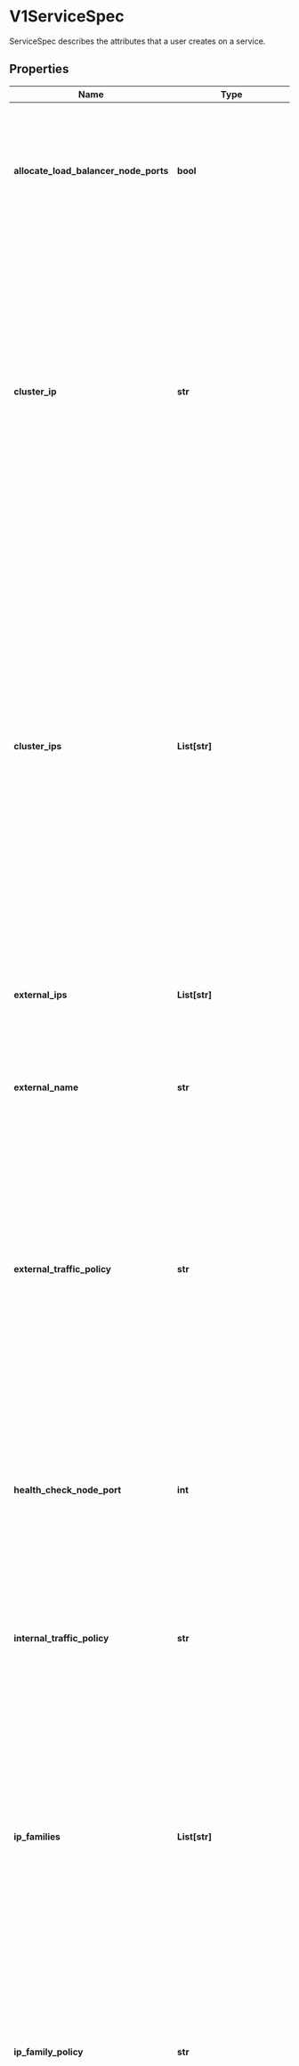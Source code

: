 # V1ServiceSpec

ServiceSpec describes the attributes that a user creates on a service.

## Properties

Name | Type | Description | Notes
------------ | ------------- | ------------- | -------------
**allocate_load_balancer_node_ports** | **bool** | allocateLoadBalancerNodePorts defines if NodePorts will be automatically allocated for services with type LoadBalancer.  Default is \&quot;true\&quot;. It may be set to \&quot;false\&quot; if the cluster load-balancer does not rely on NodePorts.  If the caller requests specific NodePorts (by specifying a value), those requests will be respected, regardless of this field. This field may only be set for services with type LoadBalancer and will be cleared if the type is changed to any other type. | [optional] 
**cluster_ip** | **str** | clusterIP is the IP address of the service and is usually assigned randomly. If an address is specified manually, is in-range (as per system configuration), and is not in use, it will be allocated to the service; otherwise creation of the service will fail. This field may not be changed through updates unless the type field is also being changed to ExternalName (which requires this field to be blank) or the type field is being changed from ExternalName (in which case this field may optionally be specified, as describe above).  Valid values are \&quot;None\&quot;, empty string (\&quot;\&quot;), or a valid IP address. Setting this to \&quot;None\&quot; makes a \&quot;headless service\&quot; (no virtual IP), which is useful when direct endpoint connections are preferred and proxying is not required.  Only applies to types ClusterIP, NodePort, and LoadBalancer. If this field is specified when creating a Service of type ExternalName, creation will fail. This field will be wiped when updating a Service to type ExternalName. More info: https://kubernetes.io/docs/concepts/services-networking/service/#virtual-ips-and-service-proxies | [optional] 
**cluster_ips** | **List[str]** | ClusterIPs is a list of IP addresses assigned to this service, and are usually assigned randomly.  If an address is specified manually, is in-range (as per system configuration), and is not in use, it will be allocated to the service; otherwise creation of the service will fail. This field may not be changed through updates unless the type field is also being changed to ExternalName (which requires this field to be empty) or the type field is being changed from ExternalName (in which case this field may optionally be specified, as describe above).  Valid values are \&quot;None\&quot;, empty string (\&quot;\&quot;), or a valid IP address.  Setting this to \&quot;None\&quot; makes a \&quot;headless service\&quot; (no virtual IP), which is useful when direct endpoint connections are preferred and proxying is not required.  Only applies to types ClusterIP, NodePort, and LoadBalancer. If this field is specified when creating a Service of type ExternalName, creation will fail. This field will be wiped when updating a Service to type ExternalName.  If this field is not specified, it will be initialized from the clusterIP field.  If this field is specified, kubernetes_asyncio.clients must ensure that clusterIPs[0] and clusterIP have the same value.  This field may hold a maximum of two entries (dual-stack IPs, in either order). These IPs must correspond to the values of the ipFamilies field. Both clusterIPs and ipFamilies are governed by the ipFamilyPolicy field. More info: https://kubernetes.io/docs/concepts/services-networking/service/#virtual-ips-and-service-proxies | [optional] 
**external_ips** | **List[str]** | externalIPs is a list of IP addresses for which nodes in the cluster will also accept traffic for this service.  These IPs are not managed by Kubernetes.  The user is responsible for ensuring that traffic arrives at a node with this IP.  A common example is external load-balancers that are not part of the Kubernetes system. | [optional] 
**external_name** | **str** | externalName is the external reference that discovery mechanisms will return as an alias for this service (e.g. a DNS CNAME record). No proxying will be involved.  Must be a lowercase RFC-1123 hostname (https://tools.ietf.org/html/rfc1123) and requires &#x60;type&#x60; to be \&quot;ExternalName\&quot;. | [optional] 
**external_traffic_policy** | **str** | externalTrafficPolicy describes how nodes distribute service traffic they receive on one of the Service&#39;s \&quot;externally-facing\&quot; addresses (NodePorts, ExternalIPs, and LoadBalancer IPs). If set to \&quot;Local\&quot;, the proxy will configure the service in a way that assumes that external load balancers will take care of balancing the service traffic between nodes, and so each node will deliver traffic only to the node-local endpoints of the service, without masquerading the kubernetes_asyncio.client source IP. (Traffic mistakenly sent to a node with no endpoints will be dropped.) The default value, \&quot;Cluster\&quot;, uses the standard behavior of routing to all endpoints evenly (possibly modified by topology and other features). Note that traffic sent to an External IP or LoadBalancer IP from within the cluster will always get \&quot;Cluster\&quot; semantics, but kubernetes_asyncio.clients sending to a NodePort from within the cluster may need to take traffic policy into account when picking a node. | [optional] 
**health_check_node_port** | **int** | healthCheckNodePort specifies the healthcheck nodePort for the service. This only applies when type is set to LoadBalancer and externalTrafficPolicy is set to Local. If a value is specified, is in-range, and is not in use, it will be used.  If not specified, a value will be automatically allocated.  External systems (e.g. load-balancers) can use this port to determine if a given node holds endpoints for this service or not.  If this field is specified when creating a Service which does not need it, creation will fail. This field will be wiped when updating a Service to no longer need it (e.g. changing type). This field cannot be updated once set. | [optional] 
**internal_traffic_policy** | **str** | InternalTrafficPolicy describes how nodes distribute service traffic they receive on the ClusterIP. If set to \&quot;Local\&quot;, the proxy will assume that pods only want to talk to endpoints of the service on the same node as the pod, dropping the traffic if there are no local endpoints. The default value, \&quot;Cluster\&quot;, uses the standard behavior of routing to all endpoints evenly (possibly modified by topology and other features). | [optional] 
**ip_families** | **List[str]** | IPFamilies is a list of IP families (e.g. IPv4, IPv6) assigned to this service. This field is usually assigned automatically based on cluster configuration and the ipFamilyPolicy field. If this field is specified manually, the requested family is available in the cluster, and ipFamilyPolicy allows it, it will be used; otherwise creation of the service will fail. This field is conditionally mutable: it allows for adding or removing a secondary IP family, but it does not allow changing the primary IP family of the Service. Valid values are \&quot;IPv4\&quot; and \&quot;IPv6\&quot;.  This field only applies to Services of types ClusterIP, NodePort, and LoadBalancer, and does apply to \&quot;headless\&quot; services. This field will be wiped when updating a Service to type ExternalName.  This field may hold a maximum of two entries (dual-stack families, in either order).  These families must correspond to the values of the clusterIPs field, if specified. Both clusterIPs and ipFamilies are governed by the ipFamilyPolicy field. | [optional] 
**ip_family_policy** | **str** | IPFamilyPolicy represents the dual-stack-ness requested or required by this Service. If there is no value provided, then this field will be set to SingleStack. Services can be \&quot;SingleStack\&quot; (a single IP family), \&quot;PreferDualStack\&quot; (two IP families on dual-stack configured clusters or a single IP family on single-stack clusters), or \&quot;RequireDualStack\&quot; (two IP families on dual-stack configured clusters, otherwise fail). The ipFamilies and clusterIPs fields depend on the value of this field. This field will be wiped when updating a service to type ExternalName. | [optional] 
**load_balancer_class** | **str** | loadBalancerClass is the class of the load balancer implementation this Service belongs to. If specified, the value of this field must be a label-style identifier, with an optional prefix, e.g. \&quot;internal-vip\&quot; or \&quot;example.com/internal-vip\&quot;. Unprefixed names are reserved for end-users. This field can only be set when the Service type is &#39;LoadBalancer&#39;. If not set, the default load balancer implementation is used, today this is typically done through the cloud provider integration, but should apply for any default implementation. If set, it is assumed that a load balancer implementation is watching for Services with a matching class. Any default load balancer implementation (e.g. cloud providers) should ignore Services that set this field. This field can only be set when creating or updating a Service to type &#39;LoadBalancer&#39;. Once set, it can not be changed. This field will be wiped when a service is updated to a non &#39;LoadBalancer&#39; type. | [optional] 
**load_balancer_ip** | **str** | Only applies to Service Type: LoadBalancer. This feature depends on whether the underlying cloud-provider supports specifying the loadBalancerIP when a load balancer is created. This field will be ignored if the cloud-provider does not support the feature. Deprecated: This field was under-specified and its meaning varies across implementations. Using it is non-portable and it may not support dual-stack. Users are encouraged to use implementation-specific annotations when available. | [optional] 
**load_balancer_source_ranges** | **List[str]** | If specified and supported by the platform, this will restrict traffic through the cloud-provider load-balancer will be restricted to the specified kubernetes_asyncio.client IPs. This field will be ignored if the cloud-provider does not support the feature.\&quot; More info: https://kubernetes.io/docs/tasks/access-application-cluster/create-external-load-balancer/ | [optional] 
**ports** | [**List[V1ServicePort]**](V1ServicePort.md) | The list of ports that are exposed by this service. More info: https://kubernetes.io/docs/concepts/services-networking/service/#virtual-ips-and-service-proxies | [optional] 
**publish_not_ready_addresses** | **bool** | publishNotReadyAddresses indicates that any agent which deals with endpoints for this Service should disregard any indications of ready/not-ready. The primary use case for setting this field is for a StatefulSet&#39;s Headless Service to propagate SRV DNS records for its Pods for the purpose of peer discovery. The Kubernetes controllers that generate Endpoints and EndpointSlice resources for Services interpret this to mean that all endpoints are considered \&quot;ready\&quot; even if the Pods themselves are not. Agents which consume only Kubernetes generated endpoints through the Endpoints or EndpointSlice resources can safely assume this behavior. | [optional] 
**selector** | **Dict[str, str]** | Route service traffic to pods with label keys and values matching this selector. If empty or not present, the service is assumed to have an external process managing its endpoints, which Kubernetes will not modify. Only applies to types ClusterIP, NodePort, and LoadBalancer. Ignored if type is ExternalName. More info: https://kubernetes.io/docs/concepts/services-networking/service/ | [optional] 
**session_affinity** | **str** | Supports \&quot;ClientIP\&quot; and \&quot;None\&quot;. Used to maintain session affinity. Enable kubernetes_asyncio.client IP based session affinity. Must be ClientIP or None. Defaults to None. More info: https://kubernetes.io/docs/concepts/services-networking/service/#virtual-ips-and-service-proxies | [optional] 
**session_affinity_config** | [**V1SessionAffinityConfig**](V1SessionAffinityConfig.md) |  | [optional] 
**traffic_distribution** | **str** | TrafficDistribution offers a way to express preferences for how traffic is distributed to Service endpoints. Implementations can use this field as a hint, but are not required to guarantee strict adherence. If the field is not set, the implementation will apply its default routing strategy. If set to \&quot;PreferClose\&quot;, implementations should prioritize endpoints that are topologically close (e.g., same zone). This is a beta field and requires enabling ServiceTrafficDistribution feature. | [optional] 
**type** | **str** | type determines how the Service is exposed. Defaults to ClusterIP. Valid options are ExternalName, ClusterIP, NodePort, and LoadBalancer. \&quot;ClusterIP\&quot; allocates a cluster-internal IP address for load-balancing to endpoints. Endpoints are determined by the selector or if that is not specified, by manual construction of an Endpoints object or EndpointSlice objects. If clusterIP is \&quot;None\&quot;, no virtual IP is allocated and the endpoints are published as a set of endpoints rather than a virtual IP. \&quot;NodePort\&quot; builds on ClusterIP and allocates a port on every node which routes to the same endpoints as the clusterIP. \&quot;LoadBalancer\&quot; builds on NodePort and creates an external load-balancer (if supported in the current cloud) which routes to the same endpoints as the clusterIP. \&quot;ExternalName\&quot; aliases this service to the specified externalName. Several other fields do not apply to ExternalName services. More info: https://kubernetes.io/docs/concepts/services-networking/service/#publishing-services-service-types | [optional] 

## Example

```python
from kubernetes_asyncio.client.models.v1_service_spec import V1ServiceSpec

# TODO update the JSON string below
json = "{}"
# create an instance of V1ServiceSpec from a JSON string
v1_service_spec_instance = V1ServiceSpec.from_json(json)
# print the JSON string representation of the object
print(V1ServiceSpec.to_json())

# convert the object into a dict
v1_service_spec_dict = v1_service_spec_instance.to_dict()
# create an instance of V1ServiceSpec from a dict
v1_service_spec_from_dict = V1ServiceSpec.from_dict(v1_service_spec_dict)
```
[[Back to Model list]](../README.md#documentation-for-models) [[Back to API list]](../README.md#documentation-for-api-endpoints) [[Back to README]](../README.md)


